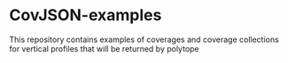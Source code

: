 # CovJSON-examples

This repository contains examples of coverages and coverage collections for vertical profiles that will be returned by polytope
